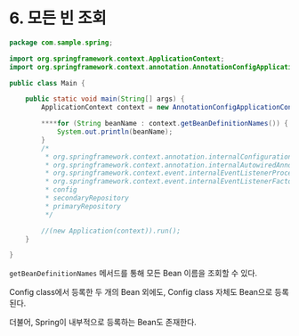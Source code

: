 # 6. 모든 빈 조회

```java
package com.sample.spring;

import org.springframework.context.ApplicationContext;
import org.springframework.context.annotation.AnnotationConfigApplicationContext;

public class Main {

    public static void main(String[] args) {
        ApplicationContext context = new AnnotationConfigApplicationContext(Config.class);

        ****for (String beanName : context.getBeanDefinitionNames()) {
            System.out.println(beanName);
        }
        /*
         * org.springframework.context.annotation.internalConfigurationAnnotationProcessor
         * org.springframework.context.annotation.internalAutowiredAnnotationProcessor
         * org.springframework.context.event.internalEventListenerProcessor
         * org.springframework.context.event.internalEventListenerFactory
         * config
         * secondaryRepository
         * primaryRepository
         */

        //(new Application(context)).run();
    }

}
```

`getBeanDefinitionNames` 메서드를 통해 모든 Bean 이름을 조회할 수 있다.

Config class에서 등록한 두 개의 Bean 외에도, Config class 자체도 Bean으로 등록된다.

더불어, Spring이 내부적으로 등록하는 Bean도 존재한다.